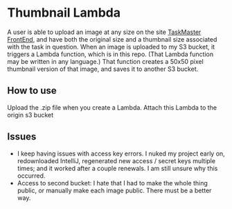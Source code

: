 # Thumbnail Lambda
A user is able to upload an image at any size on the site [TaskMaster FrontEnd](https://master.d2qq4uwperetqm.amplifyapp.com/), and have both the original size and a thumbnail size associated with the task in question.
When an image is uploaded to my S3 bucket, it triggers a Lambda function, which is in this repo. (That Lambda function may be written in any language.)
That function creates a 50x50 pixel thumbnail version of that image, and saves it to another S3 bucket.

## How to use
Upload the .zip file when you create a Lambda. Attach this Lambda to the origin s3 bucket

## Issues
+ I keep having issues with access key errors. I nuked my project early on, redownloaded IntelliJ, regenerated new access / secret keys multiple times; and it worked after a couple renewals. I am still unsure why this occurred.
+ Access to second bucket: I hate that I had to make the whole thing public, or manually make each image public. There must be a better way.

